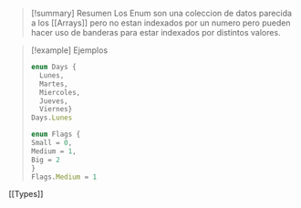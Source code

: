 >[!summary] Resumen
>Los Enum son una coleccion de datos parecida a los [[Arrays]] pero no estan indexados por un numero pero pueden hacer uso de banderas para estar indexados por distintos valores.

>[!example] Ejemplos
> ``` TypeScript
> enum Days {
> 	Lunes,
> 	Martes,
> 	Miercoles,
> 	Jueves,
> 	Viernes}
>Days.Lunes
>```
>```Typescript
>enum Flags {
>Small = 0,
>Medium = 1,
>Big = 2
>}
>Flags.Medium = 1
>```

[[Types]]
